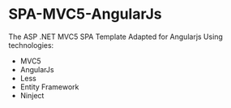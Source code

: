 SPA-MVC5-AngularJs
==================

The ASP .NET MVC5 SPA Template Adapted for Angularjs
Using technologies:
       <ul>
            <li>MVC5</li>
            <li>AngularJs</li>
            <li>Less</li>
            <li>Entity Framework</li>
            <li>Ninject</li>
        </ul>
  
